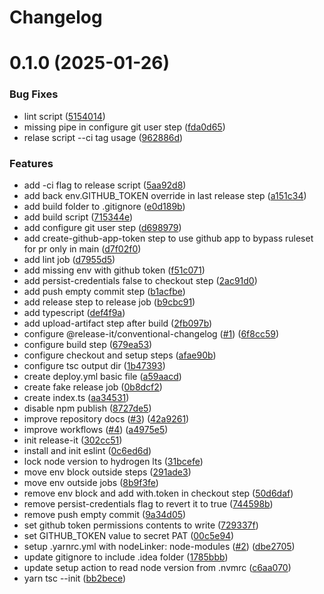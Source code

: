 # Changelog

# 0.1.0 (2025-01-26)


### Bug Fixes

* lint script ([5154014](https://github.com/gladiuscode/github-actions-playground/commit/51540142c8b6a077212081e4170ac9a7aa055298))
* missing pipe in configure git user step ([fda0d65](https://github.com/gladiuscode/github-actions-playground/commit/fda0d65d853bb8912e66184ec72dff67fcc8f126))
* relase script --ci tag usage ([962886d](https://github.com/gladiuscode/github-actions-playground/commit/962886dfac7ba196a0c6357687e65c8ad1ea5ca5))


### Features

* add -ci flag to release script ([5aa92d8](https://github.com/gladiuscode/github-actions-playground/commit/5aa92d80257240a4ad0cf96aee1624595fd80eb3))
* add back env.GITHUB_TOKEN override in last release step ([a151c34](https://github.com/gladiuscode/github-actions-playground/commit/a151c345b18f4ac30e89d3defc228be4f817c07c))
* add build folder to .gitignore ([e0d189b](https://github.com/gladiuscode/github-actions-playground/commit/e0d189b4f9a9d421fba04a006ce92a462e335535))
* add build script ([715344e](https://github.com/gladiuscode/github-actions-playground/commit/715344edc56c3e766ff7c11cc9deb7b6b7659b0c))
* add configure git user step ([d698979](https://github.com/gladiuscode/github-actions-playground/commit/d6989798c7054b79de111c844d0ea81fac6bcc66))
* add create-github-app-token step to use github app to bypass ruleset for pr only in main ([d7f02f0](https://github.com/gladiuscode/github-actions-playground/commit/d7f02f06721e701e71df7057c049756d160b4335))
* add lint job ([d7955d5](https://github.com/gladiuscode/github-actions-playground/commit/d7955d56f67c963a114f6cf2e2591f2bb4f4016e))
* add missing env with github token ([f51c071](https://github.com/gladiuscode/github-actions-playground/commit/f51c071452e5392f88f650134319a7fadbfcf6ee))
* add persist-credentials false to checkout step ([2ac91d0](https://github.com/gladiuscode/github-actions-playground/commit/2ac91d0e639754f2230d515c03337ab0e9701496))
* add push empty commit step ([b1acfbe](https://github.com/gladiuscode/github-actions-playground/commit/b1acfbe0d2926c9b337859d70977c215ffd366ed))
* add release step to release job ([b9cbc91](https://github.com/gladiuscode/github-actions-playground/commit/b9cbc913a7e3407345c3c8a75106dd1f183572dc))
* add typescript ([def4f9a](https://github.com/gladiuscode/github-actions-playground/commit/def4f9a1157216b19955b1ff6daf4996f810f2d0))
* add upload-artifact step after build ([2fb097b](https://github.com/gladiuscode/github-actions-playground/commit/2fb097bef3390f4b14522bcf4789ea5224635617))
* configure @release-it/conventional-changelog ([#1](https://github.com/gladiuscode/github-actions-playground/issues/1)) ([6f8cc59](https://github.com/gladiuscode/github-actions-playground/commit/6f8cc597a129ff0afbabf659cd3d0ffeaeffc650))
* configure build step ([679ea53](https://github.com/gladiuscode/github-actions-playground/commit/679ea5355c8097e36f87f61c5abab35320590d14))
* configure checkout and setup steps ([afae90b](https://github.com/gladiuscode/github-actions-playground/commit/afae90b071e6eed7baab67315a4a660d05b0584a))
* configure tsc output dir ([1b47393](https://github.com/gladiuscode/github-actions-playground/commit/1b47393674ad555259ced5ca301ac530872aa9f8))
* create deploy.yml basic file ([a59aacd](https://github.com/gladiuscode/github-actions-playground/commit/a59aacd4c6d60b60f9a5aeaa7d3725fdd1c1d69f))
* create fake release job ([0b8dcf2](https://github.com/gladiuscode/github-actions-playground/commit/0b8dcf2120d34156dfade4774fe03f7df29214c3))
* create index.ts ([aa34531](https://github.com/gladiuscode/github-actions-playground/commit/aa3453167557324b42de3d6048910157dc19789f))
* disable npm publish ([8727de5](https://github.com/gladiuscode/github-actions-playground/commit/8727de5948d440cbb61801ca94b8db95d61ab42a))
* improve repository docs ([#3](https://github.com/gladiuscode/github-actions-playground/issues/3)) ([42a9261](https://github.com/gladiuscode/github-actions-playground/commit/42a92618006c128a7dff74455e74604198300584))
* improve workflows ([#4](https://github.com/gladiuscode/github-actions-playground/issues/4)) ([a4975e5](https://github.com/gladiuscode/github-actions-playground/commit/a4975e5bbc668fe304e212e4f817fc356903e621))
* init release-it ([302cc51](https://github.com/gladiuscode/github-actions-playground/commit/302cc5147e4a6b15f58f8c1af67c556d33906beb))
* install and init eslint ([0c6ed6d](https://github.com/gladiuscode/github-actions-playground/commit/0c6ed6df758b65874a6c5c28031f025f28e14aec))
* lock node version to hydrogen lts ([31bcefe](https://github.com/gladiuscode/github-actions-playground/commit/31bcefe179563786ac426c9ca052f9e5b5b144d0))
* move env block outside steps ([291ade3](https://github.com/gladiuscode/github-actions-playground/commit/291ade35031948c580682165e3de282742e18d20))
* move env outside jobs ([8b9f3fe](https://github.com/gladiuscode/github-actions-playground/commit/8b9f3fe7ec07ba94c81413a60803f1bef83dad8e))
* remove env block and add with.token in checkout step ([50d6daf](https://github.com/gladiuscode/github-actions-playground/commit/50d6dafddd54b70c6f345cea16606e6aa6ec90ee))
* remove persist-credentials flag to revert it to true ([744598b](https://github.com/gladiuscode/github-actions-playground/commit/744598bb96f1d18903a4d081558d35426025e6c8))
* remove push empty commit ([9a34d05](https://github.com/gladiuscode/github-actions-playground/commit/9a34d05b9de3a40fcde737b1f18a7a0be808db63))
* set github token permissions contents to write ([729337f](https://github.com/gladiuscode/github-actions-playground/commit/729337f37074ec3af28d53a0efcf9a749bcda2be))
* set GITHUB_TOKEN value to secret PAT ([00c5e94](https://github.com/gladiuscode/github-actions-playground/commit/00c5e9499aefc8198ccc80959a1d5c058f345369))
* setup .yarnrc.yml with nodeLinker: node-modules ([#2](https://github.com/gladiuscode/github-actions-playground/issues/2)) ([dbe2705](https://github.com/gladiuscode/github-actions-playground/commit/dbe2705cb01e4e03c6f0f55f3e34d4e594ae1076))
* update gitignore to include .idea folder ([1785bbb](https://github.com/gladiuscode/github-actions-playground/commit/1785bbbc6b767237581b2ef62460aeb77436c29e))
* update setup action to read node version from .nvmrc ([c6aa070](https://github.com/gladiuscode/github-actions-playground/commit/c6aa070e1ad1b3c5afa4885b58b5fd92c13b52c5))
* yarn tsc --init ([bb2bece](https://github.com/gladiuscode/github-actions-playground/commit/bb2bece8b654358deade68770c2338042f435fcb))
